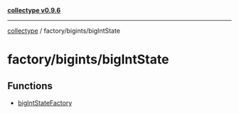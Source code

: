 [**collectype v0.9.6**](../../../README.md)

***

[collectype](../../../modules.md) / factory/bigints/bigIntState

# factory/bigints/bigIntState

## Functions

- [bigIntStateFactory](functions/bigIntStateFactory.md)
